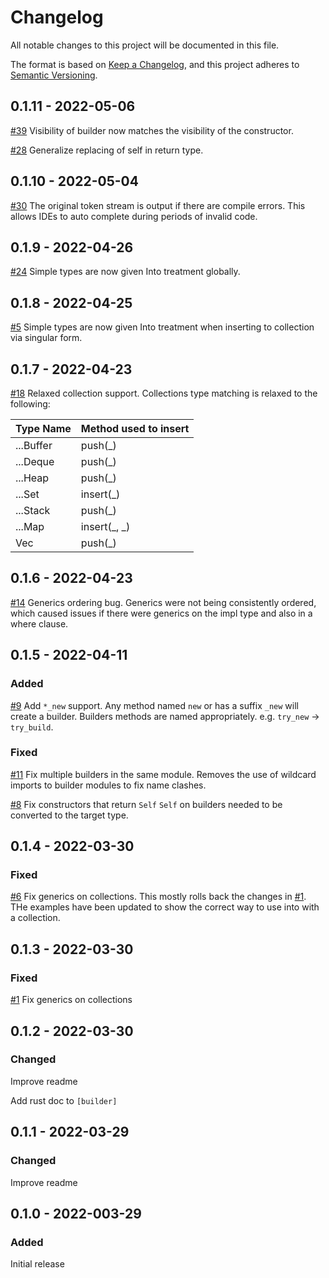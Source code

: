 # Changelog
All notable changes to this project will be documented in this file.

The format is based on [Keep a Changelog](https://keepachangelog.com/en/1.0.0/),
and this project adheres to [Semantic Versioning](https://semver.org/spec/v2.0.0.html).

## 0.1.11 - 2022-05-06
[#39](https://github.com/BrynCooke/buildstructor/issues/39)
Visibility of builder now matches the visibility of the constructor.

[#28](https://github.com/BrynCooke/buildstructor/issues/28)
Generalize replacing of self in return type.

## 0.1.10 - 2022-05-04
[#30](https://github.com/BrynCooke/buildstructor/issues/30)
The original token stream is output if there are compile errors.
This allows IDEs to auto complete during periods of invalid code.

## 0.1.9 - 2022-04-26
[#24](https://github.com/BrynCooke/buildstructor/issues/24)
Simple types are now given Into treatment globally.

## 0.1.8 - 2022-04-25
[#5](https://github.com/BrynCooke/buildstructor/issues/5)
Simple types are now given Into treatment when inserting to collection via singular form.  

## 0.1.7 - 2022-04-23
[#18](https://github.com/BrynCooke/buildstructor/issues/18) Relaxed collection support.
Collections type matching is relaxed to the following:

| Type Name | Method used to insert |
|-----------|-----------------------|
| ...Buffer | push(_)               |
| ...Deque  | push(_)               |
| ...Heap   | push(_)               |
| ...Set    | insert(_)             |
| ...Stack  | push(_)               |
| ...Map    | insert(_, _)          |
| Vec       | push(_)               |

## 0.1.6 - 2022-04-23
[#14](https://github.com/BrynCooke/buildstructor/issues/14) Generics ordering bug.
Generics were not being consistently ordered, which caused issues if there were generics on the impl type and also in a where clause.

## 0.1.5 - 2022-04-11
### Added
[#9](https://github.com/BrynCooke/buildstructor/issues/9) Add `*_new` support.
Any method named `new` or has a suffix `_new` will create a builder.
Builders methods are named appropriately. e.g. `try_new` -> `try_build`.
### Fixed
[#11](https://github.com/BrynCooke/buildstructor/issues/11) Fix multiple builders in the same module.
Removes the use of wildcard imports to builder modules to fix name clashes. 

[#8](https://github.com/BrynCooke/buildstructor/issues/8) Fix constructors that return `Self`
`Self` on builders needed to be converted to the target type. 

## 0.1.4 - 2022-03-30
### Fixed
[#6](https://github.com/BrynCooke/buildstructor/issues/6) Fix generics on collections.
This mostly rolls back the changes in [#1](https://github.com/BrynCooke/buildstructor/issues/1). THe examples have been updated to show the correct way to use into with a collection.

## 0.1.3 - 2022-03-30
### Fixed
[#1](https://github.com/BrynCooke/buildstructor/issues/1) Fix generics on collections

## 0.1.2 - 2022-03-30
### Changed
Improve readme

Add rust doc to `[builder]`

## 0.1.1 - 2022-03-29

### Changed
Improve readme

## 0.1.0 - 2022-003-29

### Added
Initial release
